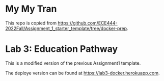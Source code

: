 # My My Tran
This repo is copied from https://github.com/ECE444-2022Fall/Assignment_1_starter_template/tree/docker-prep. 

# Lab 3: Education Pathway

This is a modified version of the previous Assignment1 template.

The deploye version can be found at https://lab3-docker.herokuapp.com.


